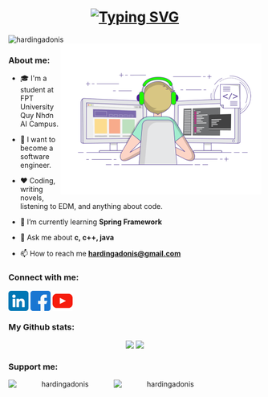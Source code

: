 <h1 align="center">
    <a href="https://github.com/hardingadonis">
        <img src="https://readme-typing-svg.demolab.com?font=Roboto+Condensed&size=30&pause=1000&center=true&vCenter=true&random=false&width=435&lines=Hi!+%F0%9F%99%8B%E2%80%8D%E2%99%82%EF%B8%8F;I'm+Minh+V%C6%B0%C6%A1ng!+%E2%99%89" alt="Typing SVG" />
    </a>
</h1>

<div align="center">
    <div align="left">
        <img src="https://komarev.com/ghpvc/?username=hardingadonis&label=Profile%20views&color=0e75b6&style=flat" alt="hardingadonis" />
    </div>
    <div>
        <img align="right" atl="Banner" width="400" src="imgs/Banner.gif"/>
    </div>
</div>

### About me:

- 🎓 I'm a student at FPT University Quy Nhơn AI Campus.

- 🔮 I want to become a software engineer.

- ❤️ Coding, writing novels, listening to EDM, and anything about code.

- 🔭 I’m currently learning **Spring Framework**

- 💬 Ask me about **c, c++, java**

- 📫 How to reach me **hardingadonis@gmail.com**

### Connect with me:
<div>
    <p align="left">
        <a href="https://linkedin.com/in/hardingadonis" target="blank"><img align="center" src="imgs/linkedin.png" alt="hardingadonis" width="40" /></a>
        <a href="https://fb.com/adonis.harding" target="blank"><img align="center" src="imgs/facebook.png" alt="adonis.harding" width="40" /></a>
        <a href="https://www.youtube.com/c/adonis.harding" target="blank"><img align="center" src="imgs/youtube.png" alt="adonis.harding" width="40" /></a>
    </p>
</div>

### My Github stats:
<div align="center">
    <picture>
        <source srcset="https://github-readme-stats.vercel.app/api?username=hardingadonis&hide=contribs&theme=dark" media="(prefers-color-scheme: dark)"/>
        <source srcset="https://github-readme-stats.vercel.app/api?username=hardingadonis&hide=contribs&theme=light" media="(prefers-color-scheme: light)"/>
        <img src="https://github-readme-stats.vercel.app/api?username=hardingadonis&hide=contribs"/>
    </picture>
    <picture>
        <source srcset="https://github-readme-stats.vercel.app/api/top-langs/?username=hardingadonis&layout=compact&hide=html%2Ccss&theme=dark" media="(prefers-color-scheme: dark)"/>
        <source srcset="https://github-readme-stats.vercel.app/api/top-langs/?username=hardingadonis&layout=compact&hide=html%2Ccss&theme=light" media="(prefers-color-scheme: light)"/>
        <img src="https://github-readme-stats.vercel.app/api/top-langs/?username=hardingadonis&layout=compact&hide=html%2Ccss"/>
    </picture>
</div>

### Support me:
<div align="center">
    <a href="https://www.buymeacoffee.com/hardingadonis">
        <img align="left" src="https://cdn.buymeacoffee.com/buttons/v2/default-yellow.png" height="50" width="210" alt="hardingadonis" />
    </a>
    <a href="https://ko-fi.com/hardingadonis">
        <img align="left" src="https://cdn.ko-fi.com/cdn/kofi3.png?v=3" height="50" width="210" alt="hardingadonis" />
    </a>
</div>